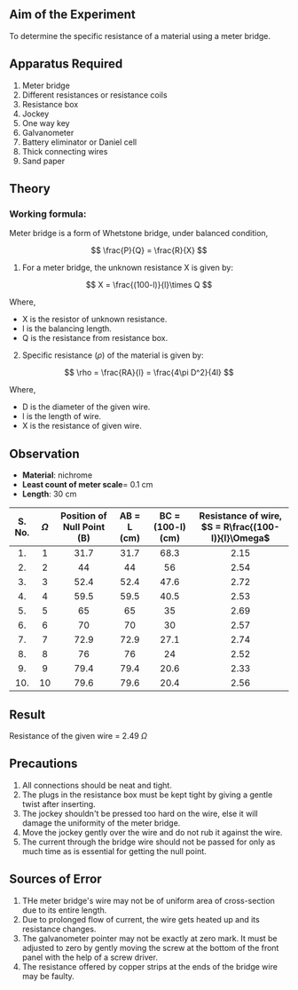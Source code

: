 ## Aim of the Experiment 
To determine the specific resistance of a material using a meter bridge.

## Apparatus Required
1. Meter bridge 
2. Different resistances or resistance coils
3. Resistance box 
4. Jockey 
5. One way key
6. Galvanometer 
7. Battery eliminator or Daniel cell
8. Thick connecting wires 
9. Sand paper 

## Theory 
### Working formula: 
Meter bridge is a form of Whetstone bridge, under balanced condition,

$$
\frac{P}{Q} = \frac{R}{X}
$$

1. For a meter bridge, the unknown resistance X is given by: 

$$
X = \frac{(100-l)}{l}\times Q
$$

Where, 
- X is the resistor of unknown resistance. 
- l is the balancing length. 
- Q is the resistance from resistance box. 

2. Specific resistance $(\rho)$ of the material is given by: 

$$
\rho = \frac{RA}{l} = \frac{4\pi D^2}{4l}
$$

Where, 
- D is the diameter of the given wire. 
- l is the length of wire. 
- X is the resistance of given wire. 

## Observation 
- **Material**: nichrome 
- **Least count of meter scale**= 0.1 cm 
- **Length**: 30 cm 

| S. No. | $\Omega$ | Position of Null Point (B) | AB = L (cm) | BC = (100-l) (cm) | Resistance of wire, $S = R\frac{(100-l)}{l}\Omega$ | 
|:-:|:-:|:-:|:-:|:-:|:-:|
| 1. | 1 | 31.7 | 31.7 | 68.3 | 2.15 | 
| 2. | 2 | 44 | 44 | 56 | 2.54 | 
| 3. | 3 | 52.4 | 52.4 | 47.6 | 2.72 | 
| 4. | 4 | 59.5 | 59.5 | 40.5 | 2.53 | 
| 5. | 5 | 65 | 65 | 35 | 2.69 | 
| 6. | 6 | 70 | 70 | 30 | 2.57 | 
| 7. | 7 | 72.9 | 72.9 | 27.1 | 2.74 | 
| 8. | 8 | 76 | 76 | 24 | 2.52 | 
| 9. | 9 | 79.4 | 79.4 | 20.6 | 2.33 | 
| 10. | 10 | 79.6 | 79.6 | 20.4 | 2.56 | 

## Result 
Resistance of the given wire = 2.49 $\Omega$

## Precautions 
1. All connections should be neat and tight. 
2. The plugs in the resistance box must be kept tight by giving a gentle twist after inserting. 
3. The jockey shouldn't be pressed too hard on the wire, else it will damage the uniformity of the meter bridge.
4. Move the jockey gently over the wire and do not rub it against the wire. 
5. The current through the bridge wire should not be passed for only as much time as is essential for getting the null point. 

## Sources of Error 
1. THe meter bridge's wire may not be of uniform area of cross-section due to its entire length. 
2. Due to prolonged flow of current, the wire gets heated up and its resistance changes. 
3. The galvanometer pointer may not be exactly at zero mark. It must be adjusted to zero by gently moving the screw at the bottom of the front panel with the help of a screw driver. 
4. The resistance offered by copper strips at the ends of the bridge wire may be faulty.